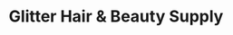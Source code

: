 ---
title: "Glitter Hair & Beauty Supply"
url: /warsaw/glitter-hair-and-beauty-supply/
shop: beauty
---